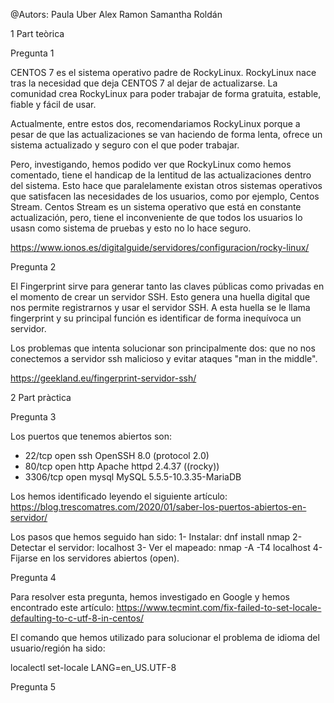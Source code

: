 @Autors:
Paula Uber
Alex Ramon
Samantha Roldán


1 Part teòrica

Pregunta 1

CENTOS 7 es el sistema operativo padre de RockyLinux. RockyLinux nace tras la necesidad que deja CENTOS 7 al dejar de actualizarse. La comunidad crea RockyLinux para poder trabajar de forma gratuita, estable, fiable y fácil de usar.

Actualmente, entre estos dos, recomendariamos RockyLinux porque a pesar de que las actualizaciones se van haciendo de forma lenta, ofrece un sistema actualizado y seguro con el que poder trabajar.

Pero, investigando, hemos podido ver que RockyLinux como hemos comentado, tiene el handicap de la lentitud de las actualizaciones dentro del sistema. Esto hace que paralelamente existan otros sistemas operativos que satisfacen las necesidades de los usuarios, como por ejemplo, Centos Stream. Centos Stream es un sistema operativo que está en constante actualización, pero, tiene el inconveniente de que todos los usuarios lo usasn como sistema de pruebas y esto no lo hace seguro.

https://www.ionos.es/digitalguide/servidores/configuracion/rocky-linux/

Pregunta 2

El Fingerprint sirve para generar tanto las claves públicas como privadas en el momento de crear un servidor SSH. Esto genera una huella digital que nos permite registrarnos y usar el servidor SSH. A esta huella se le llama fingerprint y su principal función es identificar de forma inequívoca un servidor.

Los problemas que intenta solucionar son principalmente dos: que no nos conectemos a servidor ssh malicioso y evitar ataques "man in the middle".

https://geekland.eu/fingerprint-servidor-ssh/

2 Part pràctica

Pregunta 3

Los puertos que tenemos abiertos son:
- 22/tcp   open  ssh     OpenSSH 8.0 (protocol 2.0)
- 80/tcp   open  http    Apache httpd 2.4.37 ((rocky))
- 3306/tcp open  mysql   MySQL 5.5.5-10.3.35-MariaDB

Los hemos identificado leyendo el siguiente artículo: https://blog.trescomatres.com/2020/01/saber-los-puertos-abiertos-en-servidor/

Los pasos que hemos seguido han sido:
1- Instalar: dnf install nmap
2- Detectar el servidor: localhost
3- Ver el mapeado: nmap -A -T4 localhost
4- Fijarse en los servidores abiertos (open).

Pregunta 4

Para resolver esta pregunta, hemos investigado en Google y hemos encontrado este artículo:
https://www.tecmint.com/fix-failed-to-set-locale-defaulting-to-c-utf-8-in-centos/

El comando que hemos utilizado para solucionar el problema de idioma del usuario/región ha sido:

localectl set-locale LANG=en_US.UTF-8

Pregunta 5

